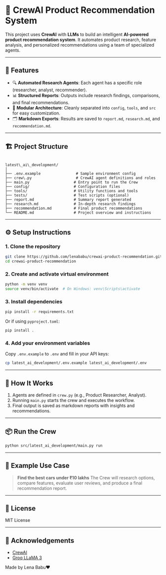 # 🧠 CrewAI Product Recommendation System

This project uses **CrewAI** with **LLMs** to build an intelligent **AI-powered product recommendation system**. It automates product research, feature analysis, and personalized recommendations using a team of specialized agents.

---

## 🚀 Features

- 🔍 **Automated Research Agents**: Each agent has a specific role (researcher, analyst, recommender).
- 📊 **Structured Reports**: Outputs include research findings, comparisons, and final recommendations.
- 🧩 **Modular Architecture**: Cleanly separated into `config`, `tools`, and `src` for easy customization.
- 🗂️ **Markdown Exports**: Results are saved to `report.md`, `research.md`, and `recommendation.md`.

---

## 🏗️ Project Structure

```

latest\_ai\_development/
│
├── .env.example                # Sample environment config
├── crew\.py                    # CrewAI agent definitions and roles
├── main.py                    # Entry point to run the Crew
├── config/                    # Configuration files
├── tools/                     # Utility functions and tools
├── tests/                     # Test scripts (optional)
├── report.md                  # Summary report generated
├── research.md                # In-depth research findings
├── recommendation.md          # Final product recommendations
└── README.md                  # Project overview and instructions

````

---

## ⚙️ Setup Instructions

### 1. Clone the repository

```bash
git clone https://github.com/lenababu/crewai-product-recommendation.git
cd crewai-product-recommendation
````

### 2. Create and activate virtual environment

```bash
python -m venv venv
source venv/bin/activate  # On Windows: venv\Scripts\activate
```

### 3. Install dependencies

```bash
pip install -r requirements.txt
```

Or if using `pyproject.toml`:

```bash
pip install .
```

### 4. Add your environment variables

Copy `.env.example` to `.env` and fill in your API keys:

```bash
cp latest_ai_development/.env.example latest_ai_development/.env
```

---

## 🧠 How It Works

1. Agents are defined in `crew.py` (e.g., Product Researcher, Analyst).
2. Running `main.py` starts the crew and executes the workflow.
3. Final output is saved as markdown reports with insights and recommendations.

---

## 📦 Run the Crew

```bash
python src/latest_ai_development/main.py run
```

---

## 🧪 Example Use Case

> **Find the best cars under ₹10 lakhs**
> The Crew will research options, compare features, evaluate user reviews, and produce a final recommendation report.

---

## 📄 License

MIT License

---

## 🙌 Acknowledgements

* [CrewAI](https://docs.crewai.com/)
* [Groq LLaMA 3](https://groq.com/)
  

Made by Lena Babu❤️

